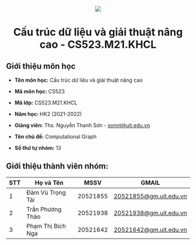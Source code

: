 <p align="center">
   <a href="https://www.uit.edu.vn/">
      <img src="https://i.imgur.com/WmMnSRt.png" border="none">
   </a>
</p>
<h1 align="center">
    Cấu trúc dữ liệu và giải thuật nâng cao - CS523.M21.KHCL
</h1>

<h2>
   Giới thiệu môn học   
</h2>

- **Tên môn học:** Cấu trúc dữ liệu và giải thuật nâng cao
- **Mã môn học:** CS523
- **Mã lớp:** CS523.M21.KHCL
- **Năm học:** HK2 (2021-2022)
- **Giảng viên:** Ths. Nguyễn Thanh Sơn - sonnt@uit.edu.vn
- **Tên chủ đề:** Computational Graph

- **Số thứ tự nhóm:** 13
## Giới thiệu thành viên nhóm:
| STT | Họ và Tên |MSSV|GMAIL|
|---|---|---|---|
| 1 | Đàm Vũ Trọng Tài |20521855|20521855@gm.uit.edu.vn|
| 2 | Trần Phương Thảo |20521938|20521938@gm.uit.edu.vn|
| 3 | Phạm Thị Bích Nga |20521642|20521642@gm.uit.edu.vn|
